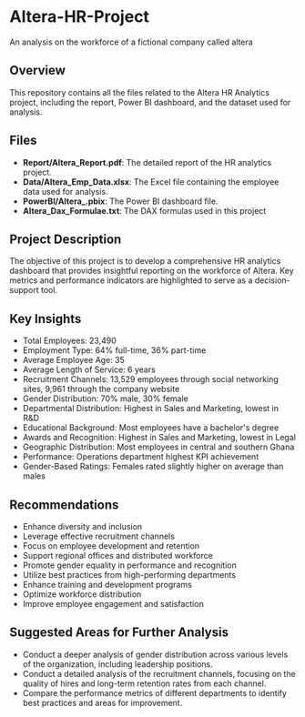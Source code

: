 # Altera-HR-Project
An analysis on the workforce of a fictional company called altera

## Overview
This repository contains all the files related to the Altera HR Analytics project, including the report, Power BI dashboard, and the dataset used for analysis.

## Files
- **Report/Altera_Report.pdf**: The detailed report of the HR analytics project.
- **Data/Altera_Emp_Data.xlsx**: The Excel file containing the employee data used for analysis.
- **PowerBI/Altera_.pbix**: The Power BI dashboard file.
- **Altera_Dax_Formulae.txt**: The DAX formulas used in this project

## Project Description
The objective of this project is to develop a comprehensive HR analytics dashboard that provides insightful reporting on the workforce of Altera. 
Key metrics and performance indicators are highlighted to serve as a decision-support tool.

## Key Insights
- Total Employees: 23,490
- Employment Type: 64% full-time, 36% part-time
- Average Employee Age: 35
- Average Length of Service: 6 years
- Recruitment Channels: 13,529 employees through social networking sites, 9,961 through the company website
- Gender Distribution: 70% male, 30% female
- Departmental Distribution: Highest in Sales and Marketing, lowest in R&D
- Educational Background: Most employees have a bachelor's degree
- Awards and Recognition: Highest in Sales and Marketing, lowest in Legal
- Geographic Distribution: Most employees in central and southern Ghana
- Performance: Operations department highest KPI achievement
- Gender-Based Ratings: Females rated slightly higher on average than males

## Recommendations
- Enhance diversity and inclusion
- Leverage effective recruitment channels
- Focus on employee development and retention
- Support regional offices and distributed workforce
- Promote gender equality in performance and recognition
- Utilize best practices from high-performing departments
- Enhance training and development programs
- Optimize workforce distribution
- Improve employee engagement and satisfaction

## Suggested Areas for Further Analysis
- Conduct a deeper analysis of gender distribution across various levels of the organization, including leadership positions.
- Conduct a detailed analysis of the recruitment channels, focusing on the quality of hires and long-term retention rates from each channel.
- Compare the performance metrics of different departments to identify best practices and areas for improvement.
